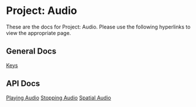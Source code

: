 # Project: Audio
These are the docs for Project: Audio. Please use the following hyperlinks to view the appropriate page.
## General Docs
[Keys](keys)
## API Docs
[Playing Audio](play)
[Stopping Audio](stop)
[Spatial Audio](position)
